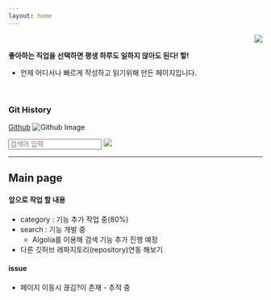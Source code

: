 ```yaml
---
layout: home
---
```


<!-- 코드 상단 : 방문자 수 확인 -->
<a href="https://hits.seeyoufarm.com">
<img align="right" src="https://hits.seeyoufarm.com/api/count/incr/badge.svg?url=https://github.com/Jerrykim91/jerrykim91.github.io"/></a> 

<br>

**좋아하는 직업을 선택하면 평생 하루도 일하지 않아도 된다! 핳!**
- 언제 어디서나 빠르게 작성하고 읽기위해 만든 페이지입니다. 

<br>



### Git History
<!-- github commit history -->
<a class="introduce_link" href="https://github.com/jerrykim91" rel="nofollow" target="_blank">Github</a>
	<img src="https://ghchart.rshah.org/jerrykim91" alt="Github Image" style="max-width:100%">



<div class="search">
  <input type="text" placeholder="검색어 입력">
  <img src="https://s3.ap-northeast-2.amazonaws.com/cdn.wecode.co.kr/icon/search.png">
</div>

---


Main page
---



#### 앞으로 작업 할 내용 

- category : 기능 추가 작업 중(80%) 
- search : 기능 개발 중 
	- Algolia를 이용해 검색 기능 추가 진행 예정 
- 다른 깃허브 레파지토리(repository)연동 해보기 



#### issue

- 페이지 이동시 끊김?이 존재 - 추적 중 




<br>
<link rel="next" href="{{site.baseurl}}{{reversed_posts.first.url}}" />